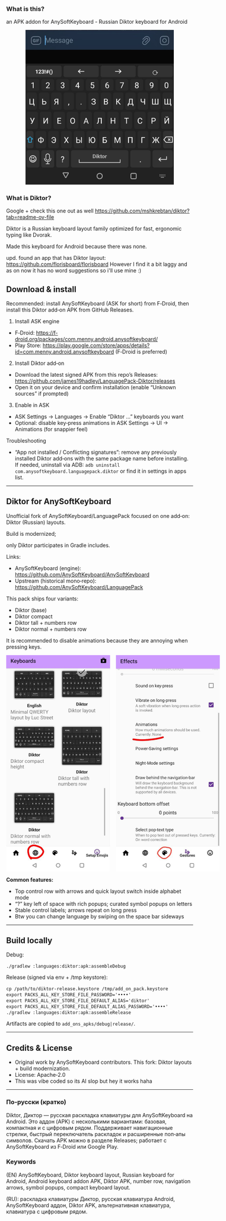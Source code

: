 ### What is this?

an APK addon for AnySoftKeyboard - Russian Diktor keyboard for Android  
<p align="center">
	<img src="docs/images/diktor_keys.jpg" alt="Diktor keys" width="400" />
</p>


### What is Diktor?

Google + check this one out as well https://github.com/mshkrebtan/diktor?tab=readme-ov-file
<!-- 
<p align="center">
	<img src="docs/images/diktor_layout.png" alt="Diktor base" width="600" />
  
</p> -->

Diktor is a Russian keyboard layout family optimized for fast, ergonomic typing like Dvorak. 

Made this keyboard for Android because there was none.


upd. found an app that has Diktor layout: https://github.com/florisboard/florisboard 
However I find it a bit laggy and as on now it has no word suggestions so i'll use mine :)

## Download & install

Recommended: install AnySoftKeyboard (ASK for short) from F‑Droid, then install this Diktor add‑on APK from GitHub Releases.

1) Install ASK engine
- F‑Droid: https://f-droid.org/packages/com.menny.android.anysoftkeyboard/
- Play Store: https://play.google.com/store/apps/details?id=com.menny.android.anysoftkeyboard (F‑Droid is preferred)

2) Install Diktor add‑on
- Download the latest signed APK from this repo’s Releases: https://github.com/james19hadley/LanguagePack-Diktor/releases
- Open it on your device and confirm installation (enable “Unknown sources” if prompted)

3) Enable in ASK
- ASK Settings → Languages → Enable “Diktor …” keyboards you want
- Optional: disable key‑press animations in ASK Settings → UI → Animations (for snappier feel)

Troubleshooting
- “App not installed / Conflicting signatures”: remove any previously installed Diktor add‑ons with the same package name before installing. If needed, uninstall via ADB: `adb uninstall com.anysoftkeyboard.languagepack.diktor` or find it in settings in apps list.

---

## Diktor for AnySoftKeyboard

Unofficial fork of AnySoftKeyboard/LanguagePack focused on one add‑on: Diktor (Russian) layouts.

Build is modernized; 

only Diktor participates in Gradle includes.

Links:
- AnySoftKeyboard (engine): https://github.com/AnySoftKeyboard/AnySoftKeyboard
- Upstream (historical mono‑repo): https://github.com/AnySoftKeyboard/LanguagePack


This pack ships four variants:</strong></p>
<ul>
    <li>Diktor (base)</li>
    <li>Diktor compact</li>
    <li>Diktor tall + numbers row</li>
    <li>Diktor normal + numbers row</li>
</ul>

<p>It is recommended to disable animations because they are annoying when pressing keys.</p>
<div style="display: flex; gap: 16px;">
    <img src="docs/images/diktor_choice.jpg" alt="Diktor variants" width="280" />
    <img src="docs/images/animations_none.jpg" alt="Disable animations" width="280" />
</div>

<p><strong>Common features:</strong></p>
<ul>
    <li>Top control row with arrows and quick layout switch inside alphabet mode</li>
    <li>“?” key left of space with rich popups; curated symbol popups on letters</li>
    <li>Stable control labels; arrows repeat on long press</li>
	<li>Btw you can change language by swiping on the space bar sideways</li>
</ul>

---

## Build locally

Debug:
```
./gradlew :languages:diktor:apk:assembleDebug
```
Release (signed via env + /tmp keystore):
```
cp /path/to/diktor-release.keystore /tmp/add_on_pack.keystore
export PACKS_ALL_KEY_STORE_FILE_PASSWORD='••••'
export PACKS_ALL_KEY_STORE_FILE_DEFAULT_ALIAS='diktor'
export PACKS_ALL_KEY_STORE_FILE_DEFAULT_ALIAS_PASSWORD='••••'
./gradlew :languages:diktor:apk:assembleRelease
```
Artifacts are copied to `add_ons_apks/debug|release/`.

---

## Credits & License
- Original work by AnySoftKeyboard contributors. This fork: Diktor layouts + build modernization.
- License: Apache‑2.0
- This was vibe coded so its AI slop but hey it works haha

---

### По‑русски (кратко)
Diktor, Диктор — русская раскладка клавиатуры для AnySoftKeyboard на Android. Это аддон (APK) с несколькими вариантами: базовая, компактная и с цифровым рядом. Поддерживает навигационные стрелки, быстрый переключатель раскладок и расширенные поп‑апы символов. Скачать APK можно в разделе Releases; работает с AnySoftKeyboard из F‑Droid или Google Play.


### Keywords 
(EN)
AnySoftKeyboard, Diktor keyboard layout, Russian keyboard for Android, Android keyboard addon APK, Diktor APK, number row, navigation arrows, symbol popups, compact keyboard layout.

(RU): раскладка клавиатуры Диктор, русская клавиатура Android, AnySoftKeyboard аддон, Diktor APK, альтернативная клавиатура, клавиатура с цифровым рядом.
